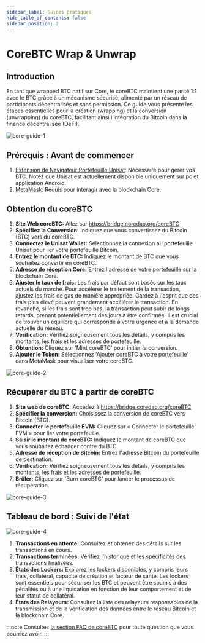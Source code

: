 ```yaml
---
sidebar_label: Guides pratiques
hide_table_of_contents: false
sidebar_position: 2
---
```


# CoreBTC Wrap & Unwrap

## Introduction

En tant que wrapped BTC natif sur Core, le coreBTC maintient une parité 1:1 avec le BTC grâce à un mécanisme sécurisé, alimenté par un réseau de participants décentralisés et sans permission. Ce guide vous présente les étapes essentielles pour la création (wrapping) et la conversion (unwrapping) du coreBTC, facilitant ainsi l'intégration du Bitcoin dans la finance décentralisée (DeFi).

![core-guide-1](../../../../static/img/coreBTC/core-guides-1.png)

## Prérequis : Avant de commencer

1. [Extension de Navigateur Portefeuille Unisat](https://unisat.io/): Nécessaire pour gérer vos BTC. Notez que Unisat est actuellement disponible uniquement sur pc et application Android.
2. [MetaMask](https://metamask.io/): Requis pour interagir avec la blockchain Core.

## Obtention du coreBTC

1. **Site Web coreBTC:** Allez sur https://bridge.coredao.org/coreBTC
2. **Spécifiez la Conversion:** Indiquez que vous convertissez du Bitcoin (BTC) vers du coreBTC.
3. **Connectez le Unisat Wallet:** Sélectionnez la connexion au portefeuille Unisat pour lier votre portefeuille Bitcoin.
4. **Entrez le montant de BTC:** Indiquez le montant de BTC que vous souhaitez convertir en coreBTC.
5. **Adresse de réception Core:** Entrez l'adresse de votre portefeuille sur la blockchain Core.
6. **Ajuster le taux de frais:** Les frais par défaut sont basés sur les taux actuels du marché. Pour accélérer le traitement de la transaction, ajustez les frais de gas de manière appropriée. Gardez à l'esprit que des frais plus élevé peuvent grandement accélérer la transaction. En revanche, si les frais sont trop bas, la transaction peut subir de longs retards, prenant potentiellement des jours à être confirmée. Il est crucial de trouver un équilibre qui corresponde à votre urgence et à la demande actuelle du réseau.
7. **Vérification:** Vérifiez soigneusement tous les détails, y compris les montants, les frais et les adresses de portefeuille.
8. **Obtention:** Cliquez sur 'Mint coreBTC' pour initier la conversion.
9. **Ajouter le Token:** Sélectionnez 'Ajouter coreBTC à votre portefeuille' dans MetaMask pour visualiser votre coreBTC.

![core-guide-2](../../../../static/img/coreBTC/core-guides-2.png)

## Récupérer du BTC à partir de coreBTC

1. **Site web de coreBTC:** Accédez à https://bridge.coredao.org/coreBTC
2. **Spécifier la conversion:** Choisissez la conversion de coreBTC vers Bitcoin (BTC).
3. **Connecter le portefeuille EVM:** Cliquez sur « Connecter le portefeuille EVM » pour lier votre portefeuille.
4. **Saisir le montant de coreBTC:** Indiquez le montant de coreBTC que vous souhaitez échanger contre du BTC.
5. **Adresse de réception de Bitcoin:** Entrez l'adresse Bitcoin du portefeuille de destination.
6. **Vérification:** Vérifiez soigneusement tous les détails, y compris les montants, les frais et les adresses de portefeuille.
7. **Brûler:** Cliquez sur 'Burn coreBTC' pour lancer le processus de récupération.

![core-guide-3](../../../../static/img/coreBTC/core-guides-3.png)

## Tableau de bord : Suivi de l'état

![core-guide-4](../../../../static/img/coreBTC/core-guides-4.png)

1. **Transactions en attente:** Consultez et obtenez des détails sur les transactions en cours.
2. **Transactions terminées:** Vérifiez l'historique et les spécificités des transactions finalisées.
3. **États des Lockers:** Explorez les lockers disponibles, y compris leurs frais, collatéral, capacité de création et facteur de santé. Les lockers sont essentiels pour sécuriser les BTC et peuvent être soumis à des pénalités ou à une liquidation en fonction de leur comportement et de leur statut de collatéral.
4. **États des Relayeurs:** Consultez la liste des relayeurs responsables de la transmission et de la vérification des données entre le réseau Bitcoin et la blockchain Core.

:::note
Consultez [la section FAQ de coreBTC](../../../FAQs/coreBTC-faqs.md) pour toute question que vous pourriez avoir.
:::
